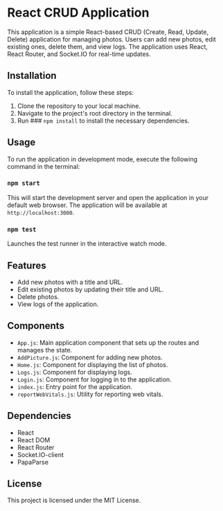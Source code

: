 # React CRUD Application

This application is a simple React-based CRUD (Create, Read, Update, Delete) application for managing photos. Users can add new photos, edit existing ones, delete them, and view logs. The application uses React, React Router, and Socket.IO for real-time updates.

## Installation

To install the application, follow these steps:

1. Clone the repository to your local machine.
2. Navigate to the project's root directory in the terminal.
3. Run ### `npm install` to install the necessary dependencies.

## Usage

To run the application in development mode, execute the following command in the terminal:

### `npm start`

This will start the development server and open the application in your default web browser. The application will be available at `http://localhost:3000`.


### `npm test`

Launches the test runner in the interactive watch mode.


## Features

- Add new photos with a title and URL.
- Edit existing photos by updating their title and URL.
- Delete photos.
- View logs of the application.

## Components

- `App.js`: Main application component that sets up the routes and manages the state.
- `AddPicture.js`: Component for adding new photos.
- `Home.js`: Component for displaying the list of photos.
- `Logs.js`: Component for displaying logs.
- `Login.js`: Component for logging in to the application.
- `index.js`: Entry point for the application.
- `reportWebVitals.js`: Utility for reporting web vitals.

## Dependencies

- React
- React DOM
- React Router
- Socket.IO-client
- PapaParse

## License

This project is licensed under the MIT License.
